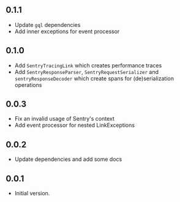 ## 0.1.1

- Update `gql` dependencies
- Add inner exceptions for event processor

## 0.1.0

- Add `SentryTracingLink` which creates performance traces 
- Add `SentryResponseParser`, `SentryRequestSerializer` and `sentryResponseDecoder` which create spans for (de)serialization operations

## 0.0.3

- Fix an invalid usage of Sentry's context
- Add event processor for nested LinkExceptions

## 0.0.2

- Update dependencies and add some docs

## 0.0.1

- Initial version.
